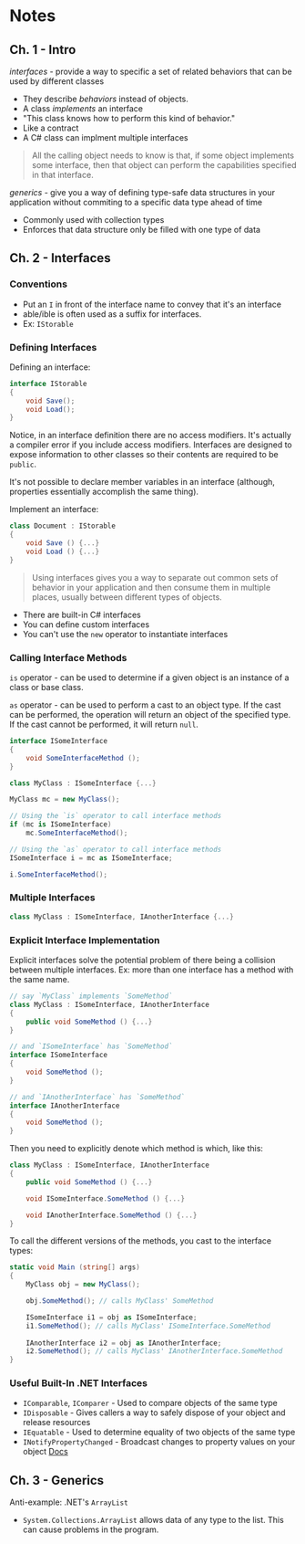# Notes

## Ch. 1 - Intro

_interfaces_ - provide a way to specific a set of related behaviors that can be used by different classes
    
* They describe _behaviors_ instead of objects.
* A class _implements_ an interface
* "This class knows how to perform this kind of behavior." 
* Like a contract
* A C# class can implment multiple interfaces

> All the calling object needs to know is that, if some object implements some interface, then that object can perform the capabilities specified in that interface.

_generics_ - give you a way of defining type-safe data structures in your application without commiting to a specific data type ahead of time

* Commonly used with collection types 
* Enforces that data structure only be filled with one type of data

## Ch. 2 - Interfaces

### Conventions

* Put an `I` in front of the interface name to convey that it's an interface
* able/ible is often used as a suffix for interfaces. 
* Ex: `IStorable`

### Defining Interfaces

Defining an interface:

```C#
interface IStorable
{
    void Save();
    void Load();
}
```

Notice, in an interface definition there are no access modifiers. It's actually a compiler error if you include access modifiers. Interfaces are designed to expose information to other classes so their contents are required to be `public`.

It's not possible to declare member variables in an interface (although, properties essentially accomplish the same thing).

Implement an interface:

```C#
class Document : IStorable 
{
    void Save () {...}
    void Load () {...}
}
```

> Using interfaces gives you a way to separate out common sets of behavior in your application and then consume them in multiple places, usually between different types of objects. 

* There are built-in C# interfaces
* You can define custom interfaces
* You can't use the `new` operator to instantiate interfaces

### Calling Interface Methods

`is` operator - can be used to determine if a given object is an instance of a class or base class.

`as` operator - can be used to perform a cast to an object type. If the cast can be performed, the operation will return an object of the specified type. If the cast cannot be performed, it will return `null`.

```C#
interface ISomeInterface
{
    void SomeInterfaceMethod ();
}

class MyClass : ISomeInterface {...}

MyClass mc = new MyClass();

// Using the `is` operator to call interface methods
if (mc is ISomeInterface) 
    mc.SomeInterfaceMethod();

// Using the `as` operator to call interface methods
ISomeInterface i = mc as ISomeInterface;

i.SomeInterfaceMethod();
```

### Multiple Interfaces

```C#
class MyClass : ISomeInterface, IAnotherInterface {...}
```

### Explicit Interface Implementation

Explicit interfaces solve the potential problem of there being a collision between multiple interfaces. Ex: more than one interface has a method with the same name. 

```C#
// say `MyClass` implements `SomeMethod`
class MyClass : ISomeInterface, IAnotherInterface 
{
    public void SomeMethod () {...}    
}

// and `ISomeInterface` has `SomeMethod`
interface ISomeInterface
{
    void SomeMethod ();
}

// and `IAnotherInterface` has `SomeMethod`
interface IAnotherInterface 
{
    void SomeMethod ();
}
```

Then you need to explicitly denote which method is which, like this: 

```C#
class MyClass : ISomeInterface, IAnotherInterface 
{
    public void SomeMethod () {...}

    void ISomeInterface.SomeMethod () {...}

    void IAnotherInterface.SomeMethod () {...}
}
```

To call the different versions of the methods, you cast to the interface types:

```C#
static void Main (string[] args) 
{
    MyClass obj = new MyClass();

    obj.SomeMethod(); // calls MyClass' SomeMethod

    ISomeInterface i1 = obj as ISomeInterface;
    i1.SomeMethod(); // calls MyClass' ISomeInterface.SomeMethod
    
    IAnotherInterface i2 = obj as IAnotherInterface;
    i2.SomeMethod(); // calls MyClass' IAnotherInterface.SomeMethod
}
```

### Useful Built-In .NET Interfaces

* `IComparable`, `IComparer` - Used to compare objects of the same type
* `IDisposable` - Gives callers a way to safely dispose of your object and release resources 
* `IEquatable` - Used to determine equality of two objects of the same type 
* `INotifyPropertyChanged` - Broadcast changes to property values on your object [Docs](https://learn.microsoft.com/en-us/dotnet/api/system.componentmodel.inotifypropertychanged?view=net-8.0)

## Ch. 3 - Generics

Anti-example: .NET's `ArrayList` 

* `System.Collections.ArrayList` allows data of any type to the list. This can cause problems in the program. 


